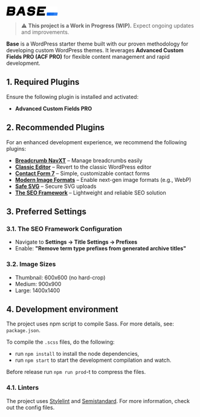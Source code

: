 <p>
  <a href="https://github.com/conedevelopment/base-starter-theme">
    <br>
    <img src="./.github/base-logo-dark.svg" alt="Base" width="136" height="25">
    <br>
  </a>
</p>

> ⚠️ **This project is a Work in Progress (WIP).** Expect ongoing updates and improvements.

**Base** is a WordPress starter theme built with our proven methodology for developing custom WordPress themes. It leverages **Advanced Custom Fields PRO (ACF PRO)** for flexible content management and rapid development.

## 1. Required Plugins

Ensure the following plugin is installed and activated:

- **Advanced Custom Fields PRO**

## 2. Recommended Plugins

For an enhanced development experience, we recommend the following plugins:

- [**Breadcrumb NavXT**](https://wordpress.org/plugins/breadcrumb-navxt/) – Manage breadcrumbs easily
- [**Classic Editor**](https://wordpress.org/plugins/classic-editor/) – Revert to the classic WordPress editor
- [**Contact Form 7**](https://wordpress.org/plugins/contact-form-7/) – Simple, customizable contact forms
- [**Modern Image Formats**](https://wordpress.org/plugins/modern-image-formats/) – Enable next-gen image formats (e.g., WebP)
- [**Safe SVG**](https://wordpress.org/plugins/safe-svg/) – Secure SVG uploads
- [**The SEO Framework**](https://wordpress.org/plugins/autodescription/) – Lightweight and reliable SEO solution


## 3. Preferred Settings

### 3.1. The SEO Framework Configuration
- Navigate to **Settings → Title Settings → Prefixes**
- Enable: **"Remove term type prefixes from generated archive titles"**

### 3.2. Image Sizes

- Thumbnail: 600x600 (no hard-crop)
- Medium: 900x900
- Large: 1400x1400

## 4. Development environment

The project uses npm script to compile Sass. For more details, see: `package.json`.

To compile the `.scss` files, do the following:

- run `npm install` to install the node dependencies,
- run `npm start` to start the development compilation and watch.

Before release run `npm run prod`-t to compress the files.

### 4.1. Linters

The project uses [Stylelint](https://stylelint.io/) and [Semistandard](https://github.com/standard/semistandard). For more information, check out the config files.
